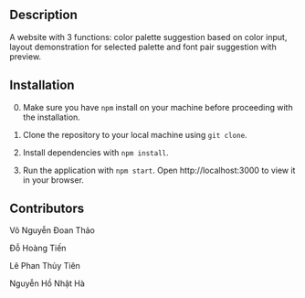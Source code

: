## Description

A website with 3 functions: color palette suggestion based on color input, layout demonstration for selected palette and font pair suggestion with preview.

## Installation

0. Make sure you have ```npm``` install on your machine before proceeding with the installation.

1. Clone the repository to your local machine using ```git clone```.

2. Install dependencies with ```npm install```.

3. Run the application with ```npm start```. Open http://localhost:3000 to view it in your browser.

## Contributors

Võ Nguyễn Đoan Thảo

Đỗ Hoàng Tiến

Lê Phan Thủy Tiên

Nguyễn Hồ Nhật Hà
